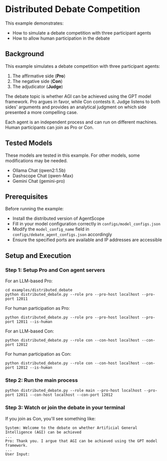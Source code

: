 # Distributed Debate Competition

This example demonstrates:
- How to simulate a debate competition with three participant agents
- How to allow human participation in the debate

## Background

This example simulates a debate competition with three participant agents:
1. The affirmative side (**Pro**)
2. The negative side (**Con**)
3. The adjudicator (**Judge**)

The debate topic is whether AGI can be achieved using the GPT model framework. Pro argues in favor, while Con contests it. Judge listens to both sides' arguments and provides an analytical judgment on which side presented a more compelling case.

Each agent is an independent process and can run on different machines. Human participants can join as Pro or Con.

## Tested Models

These models are tested in this example. For other models, some modifications may be needed.
- Ollama Chat (qwen2:1.5b)
- Dashscope Chat (qwen-Max)
- Gemini Chat (gemini-pro)

## Prerequisites

Before running the example:
- Install the distributed version of AgentScope
- Fill in your model configuration correctly in `configs/model_configs.json`
- Modify the `model_config_name` field in `configs/debate_agent_configs.json` accordingly
- Ensure the specified ports are available and IP addresses are accessible

## Setup and Execution

### Step 1: Setup Pro and Con agent servers

For an LLM-based Pro:
```shell
cd examples/distributed_debate
python distributed_debate.py --role pro --pro-host localhost --pro-port 12011
```

For human participation as Pro:
```shell
python distributed_debate.py --role pro --pro-host localhost --pro-port 12011 --is-human
```

For an LLM-based Con:
```shell
python distributed_debate.py --role con --con-host localhost --con-port 12012
```

For human participation as Con:
```shell
python distributed_debate.py --role con --con-host localhost --con-port 12012 --is-human
```

### Step 2: Run the main process

```shell
python distributed_debate.py --role main --pro-host localhost --pro-port 12011 --con-host localhost --con-port 12012
```

### Step 3: Watch or join the debate in your terminal

If you join as Con, you'll see something like:

```text
System: Welcome to the debate on whether Artificial General Intelligence (AGI) can be achieved
...
Pro: Thank you. I argue that AGI can be achieved using the GPT model framework.
...
User Input:
```
